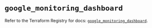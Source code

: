 # `google_monitoring_dashboard`

Refer to the Terraform Registry for docs: [`google_monitoring_dashboard`](https://registry.terraform.io/providers/hashicorp/google-beta/6.23.0/docs/resources/google_monitoring_dashboard).
